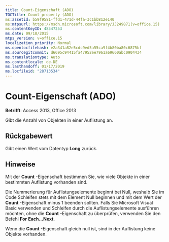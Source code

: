 ```yaml
---
title: Count-Eigenschaft (ADO)
TOCTitle: Count property (ADO)
ms:assetid: b59f9581-ffd1-471d-44fa-3c1bb812e140
ms:mtpsurl: https://msdn.microsoft.com/library/JJ249871(v=office.15)
ms:contentKeyID: 48547253
ms.date: 09/18/2015
mtps_version: v=office.15
localization_priority: Normal
ms.openlocfilehash: e2a341a82e5cdc9ed5a55ca9f4b80ba80c6875bf
ms.sourcegitcommit: d6695c94415fa47952ee7961a69660abc0904434
ms.translationtype: Auto
ms.contentlocale: de-DE
ms.lasthandoff: 01/17/2019
ms.locfileid: "28713534"
---
```

# <a name="count-property-ado"></a>Count-Eigenschaft (ADO)


**Betrifft**: Access 2013, Office 2013

Gibt die Anzahl von Objekten in einer Auflistung an.

## <a name="return-value"></a>Rückgabewert

Gibt einen Wert vom Datentyp **Long** zurück.

## <a name="remarks"></a>Hinweise

Mit der **Count** -Eigenschaft bestimmen Sie, wie viele Objekte in einer bestimmten Auflistung vorhanden sind.

Die Nummerierung für Auflistungselemente beginnt bei Null, weshalb Sie im Code Schleifen stets mit dem Element Null beginnen und mit dem Wert der **Count** -Eigenschaft minus 1 beenden sollten. Falls Sie Microsoft Visual Basic verwenden und Schleifen durch die Auflistungselemente ausführen möchten, ohne die **Count** -Eigenschaft zu überprüfen, verwenden Sie den Befehl **For** **Each...Next**.

Wenn die **Count** -Eigenschaft gleich null ist, sind in der Auflistung keine Objekte vorhanden.

